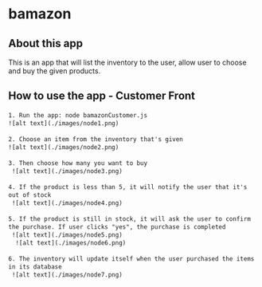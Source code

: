 # bamazon

## About this app

This is an app that will list the inventory to the user, allow user to choose and buy the given products.

## How to use the app - Customer Front

    1. Run the app: node bamazonCustomer.js
    ![alt text](./images/node1.png)

    2. Choose an item from the inventory that's given
    ![alt text](./images/node2.png)

    3. Then choose how many you want to buy
     ![alt text](./images/node3.png)

    4. If the product is less than 5, it will notify the user that it's out of stock
     ![alt text](./images/node4.png)

    5. If the product is still in stock, it will ask the user to confirm the purchase. If user clicks "yes", the purchase is completed
     ![alt text](./images/node5.png)
      ![alt text](./images/node6.png)

    6. The inventory will update itself when the user purchased the items in its database
     ![alt text](./images/node7.png)
